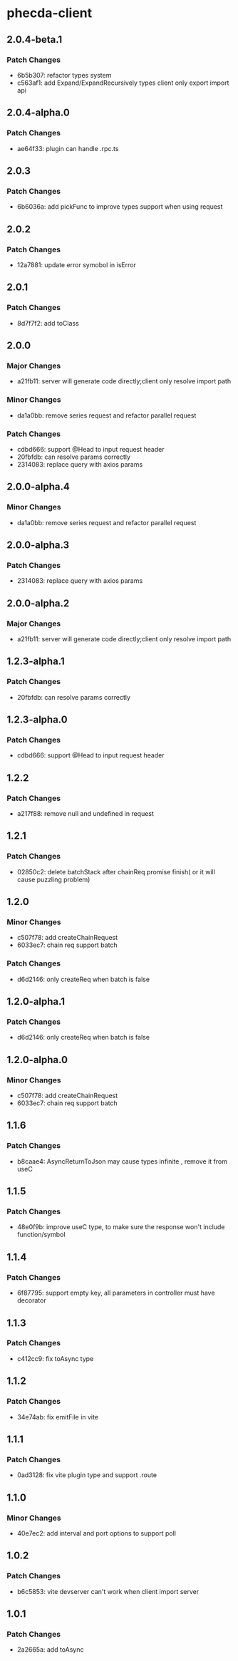 # phecda-client

## 2.0.4-beta.1

### Patch Changes

- 6b5b307: refactor types system
- c563af1: add Expand/ExpandRecursively types
  client only export import api

## 2.0.4-alpha.0

### Patch Changes

- ae64f33: plugin can handle .rpc.ts

## 2.0.3

### Patch Changes

- 6b6036a: add pickFunc to improve types support when using request

## 2.0.2

### Patch Changes

- 12a7881: update error symobol in isError

## 2.0.1

### Patch Changes

- 8d7f7f2: add toClass

## 2.0.0

### Major Changes

- a21fb11: server will generate code directly;client only resolve import path

### Minor Changes

- da1a0bb: remove series request and refactor parallel request

### Patch Changes

- cdbd666: support @Head to input request header
- 20fbfdb: can resolve params correctly
- 2314083: replace query with axios params

## 2.0.0-alpha.4

### Minor Changes

- da1a0bb: remove series request and refactor parallel request

## 2.0.0-alpha.3

### Patch Changes

- 2314083: replace query with axios params

## 2.0.0-alpha.2

### Major Changes

- a21fb11: server will generate code directly;client only resolve import path

## 1.2.3-alpha.1

### Patch Changes

- 20fbfdb: can resolve params correctly

## 1.2.3-alpha.0

### Patch Changes

- cdbd666: support @Head to input request header

## 1.2.2

### Patch Changes

- a217f88: remove null and undefined in request

## 1.2.1

### Patch Changes

- 02850c2: delete batchStack after chainReq promise finish( or it will cause puzzling problem)

## 1.2.0

### Minor Changes

- c507f78: add createChainRequest
- 6033ec7: chain req support batch

### Patch Changes

- d6d2146: only createReq when batch is false

## 1.2.0-alpha.1

### Patch Changes

- d6d2146: only createReq when batch is false

## 1.2.0-alpha.0

### Minor Changes

- c507f78: add createChainRequest
- 6033ec7: chain req support batch

## 1.1.6

### Patch Changes

- b8caae4: AsyncReturnToJson may cause types infinite , remove it from useC

## 1.1.5

### Patch Changes

- 48e0f9b: improve useC type, to make sure the response won't include function/symbol

## 1.1.4

### Patch Changes

- 6f87795: support empty key, all parameters in controller must have decorator

## 1.1.3

### Patch Changes

- c412cc9: fix toAsync type

## 1.1.2

### Patch Changes

- 34e74ab: fix emitFile in vite

## 1.1.1

### Patch Changes

- 0ad3128: fix vite plugin type and support .route

## 1.1.0

### Minor Changes

- 40e7ec2: add interval and port options to support poll

## 1.0.2

### Patch Changes

- b6c5853: vite devserver can't work when client import server

## 1.0.1

### Patch Changes

- 2a2665a: add toAsync
